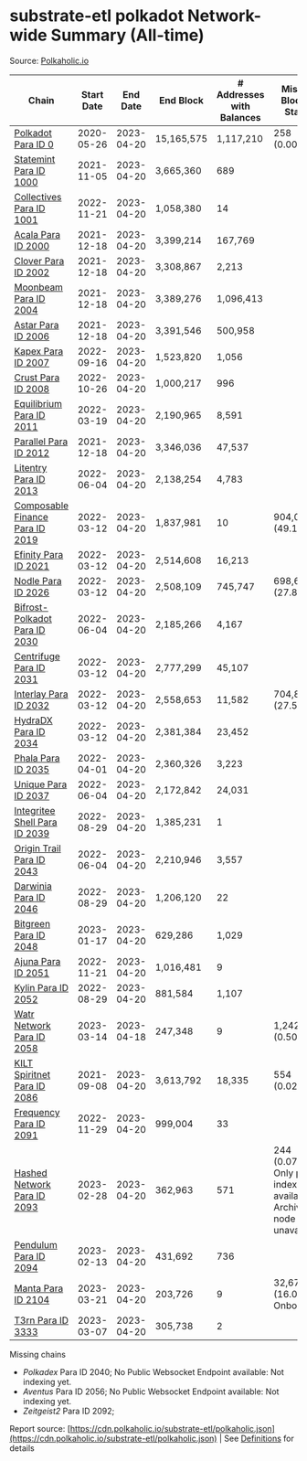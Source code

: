# substrate-etl polkadot Network-wide Summary (All-time)

Source: [Polkaholic.io](https://polkaholic.io)


| Chain            | Start Date | End Date | End Block | # Addresses with Balances | Missing Blocks / Status |
| ---------------- | ---------- | ---------| --------- | ------------------------- | ----------------------- |
| [Polkadot Para ID 0](/polkadot/0-polkadot) | 2020-05-26 | 2023-04-20 | 15,165,575 |  1,117,210 | 258 (0.00%)  |
| [Statemint Para ID 1000](/polkadot/1000-statemint) | 2021-11-05 | 2023-04-20 | 3,665,360 |  689 |    |
| [Collectives Para ID 1001](/polkadot/1001-collectives) | 2022-11-21 | 2023-04-20 | 1,058,380 |  14 |    |
| [Acala Para ID 2000](/polkadot/2000-acala) | 2021-12-18 | 2023-04-20 | 3,399,214 |  167,769 |    |
| [Clover Para ID 2002](/polkadot/2002-clover) | 2021-12-18 | 2023-04-20 | 3,308,867 |  2,213 |    |
| [Moonbeam Para ID 2004](/polkadot/2004-moonbeam) | 2021-12-18 | 2023-04-20 | 3,389,276 |  1,096,413 |    |
| [Astar Para ID 2006](/polkadot/2006-astar) | 2021-12-18 | 2023-04-20 | 3,391,546 |  500,958 |    |
| [Kapex Para ID 2007](/polkadot/2007-kapex) | 2022-09-16 | 2023-04-20 | 1,523,820 |  1,056 |    |
| [Crust Para ID 2008](/polkadot/2008-crust) | 2022-10-26 | 2023-04-20 | 1,000,217 |  996 |    |
| [Equilibrium Para ID 2011](/polkadot/2011-equilibrium) | 2022-03-19 | 2023-04-20 | 2,190,965 |  8,591 |    |
| [Parallel Para ID 2012](/polkadot/2012-parallel) | 2021-12-18 | 2023-04-20 | 3,346,036 |  47,537 |    |
| [Litentry Para ID 2013](/polkadot/2013-litentry) | 2022-06-04 | 2023-04-20 | 2,138,254 |  4,783 |    |
| [Composable Finance Para ID 2019](/polkadot/2019-composable) | 2022-03-12 | 2023-04-20 | 1,837,981 |  10 | 904,019 (49.19%)  |
| [Efinity Para ID 2021](/polkadot/2021-efinity) | 2022-03-12 | 2023-04-20 | 2,514,608 |  16,213 |    |
| [Nodle Para ID 2026](/polkadot/2026-nodle) | 2022-03-12 | 2023-04-20 | 2,508,109 |  745,747 | 698,669 (27.86%)  |
| [Bifrost-Polkadot Para ID 2030](/polkadot/2030-bifrost-dot) | 2022-06-04 | 2023-04-20 | 2,185,266 |  4,167 |    |
| [Centrifuge Para ID 2031](/polkadot/2031-centrifuge) | 2022-03-12 | 2023-04-20 | 2,777,299 |  45,107 |    |
| [Interlay Para ID 2032](/polkadot/2032-interlay) | 2022-03-12 | 2023-04-20 | 2,558,653 |  11,582 | 704,852 (27.55%)  |
| [HydraDX Para ID 2034](/polkadot/2034-hydradx) | 2022-03-12 | 2023-04-20 | 2,381,384 |  23,452 |    |
| [Phala Para ID 2035](/polkadot/2035-phala) | 2022-04-01 | 2023-04-20 | 2,360,326 |  3,223 |    |
| [Unique Para ID 2037](/polkadot/2037-unique) | 2022-06-04 | 2023-04-20 | 2,172,842 |  24,031 |    |
| [Integritee Shell Para ID 2039](/polkadot/2039-integritee-shell) | 2022-08-29 | 2023-04-20 | 1,385,231 |  1 |    |
| [Origin Trail Para ID 2043](/polkadot/2043-origintrail) | 2022-06-04 | 2023-04-20 | 2,210,946 |  3,557 |    |
| [Darwinia Para ID 2046](/polkadot/2046-darwinia) | 2022-08-29 | 2023-04-20 | 1,206,120 |  22 |    |
| [Bitgreen Para ID 2048](/polkadot/2048-bitgreen) | 2023-01-17 | 2023-04-20 | 629,286 |  1,029 |    |
| [Ajuna Para ID 2051](/polkadot/2051-ajuna) | 2022-11-21 | 2023-04-20 | 1,016,481 |  9 |    |
| [Kylin Para ID 2052](/polkadot/2052-kylin) | 2022-08-29 | 2023-04-20 | 881,584 |  1,107 |    |
| [Watr Network Para ID 2058](/polkadot/2058-watr) | 2023-03-14 | 2023-04-18 | 247,348 |  9 | 1,242 (0.50%)  |
| [KILT Spiritnet Para ID 2086](/polkadot/2086-kilt) | 2021-09-08 | 2023-04-20 | 3,613,792 |  18,335 | 554 (0.02%)  |
| [Frequency Para ID 2091](/polkadot/2091-frequency) | 2022-11-29 | 2023-04-20 | 999,004 |  33 |    |
| [Hashed Network Para ID 2093](/polkadot/2093-hashed) | 2023-02-28 | 2023-04-20 | 362,963 |  571 | 244 (0.07%) Only partial index available: Archive node unavailable |
| [Pendulum Para ID 2094](/polkadot/2094-pendulum) | 2023-02-13 | 2023-04-20 | 431,692 |  736 |    |
| [Manta Para ID 2104](/polkadot/2104-manta) | 2023-03-21 | 2023-04-20 | 203,726 |  9 | 32,671 (16.04%) Onboarding |
| [T3rn Para ID 3333](/polkadot/3333-t3rn) | 2023-03-07 | 2023-04-20 | 305,738 |  2 |    |

Missing chains


* *Polkadex* Para ID 2040; No Public Websocket Endpoint available: Not indexing yet.
* *Aventus* Para ID 2056; No Public Websocket Endpoint available: Not indexing yet.
* *Zeitgeist2* Para ID 2092; 

Report source: [https://cdn.polkaholic.io/substrate-etl/polkaholic.json](https://cdn.polkaholic.io/substrate-etl/polkaholic.json) | See [Definitions](/DEFINITIONS.md) for details
